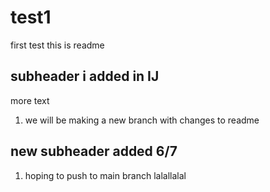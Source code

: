 # test1
first test
this is readme
## subheader i added in IJ
more text

1. we will be making a new branch with changes to readme

## new subheader added 6/7
1. hoping to push to main branch
lalallalal
